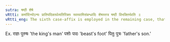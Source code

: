 ```yaml
---
sutra: षष्ठी शेषे
vRtti: कर्मादिभ्योऽन्यः प्रातिपदिकार्थव्यतिरिक्तः स्वस्वामिसंबन्धादिः शेषस्तत्र षष्ठी विभक्तिर्भवति ॥
vRtti_eng: The sixth case-affix is employed in the remaining case, that is to say, where there is a sense, such as the relation between property and its owner, &c. different from that of a Nominal-stem.
---
```

Ex. राज्ञः पुरुषः 'the king's man' पशोः पादः 'beast's foot' पितुः पुत्रः 'father's son.'

